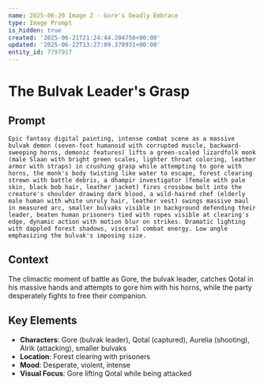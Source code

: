 ```yaml
---
name: 2025-06-20 Image 2 - Gore's Deadly Embrace
type: Image Prompt
is_hidden: true
created: '2025-06-21T21:24:44.204750+00:00'
updated: '2025-06-22T13:27:09.370931+00:00'
entity_id: 7797917
---
```


# The Bulvak Leader's Grasp

## Prompt

```
Epic fantasy digital painting, intense combat scene as a massive bulvak demon (seven-foot humanoid with corrupted muscle, backward-sweeping horns, demonic features) lifts a green-scaled lizardfolk monk (male Slaan with bright green scales, lighter throat coloring, leather armor with straps) in crushing grasp while attempting to gore with horns, the monk's body twisting like water to escape, forest clearing strewn with battle debris, a dhampir investigator (female with pale skin, black bob hair, leather jacket) fires crossbow bolt into the creature's shoulder drawing dark blood, a wild-haired chef (elderly male human with white unruly hair, leather vest) swings massive maul in measured arc, smaller bulvaks visible in background defending their leader, beaten human prisoners tied with ropes visible at clearing's edge, dynamic action with motion blur on strikes. Dramatic lighting with dappled forest shadows, visceral combat energy. Low angle emphasizing the bulvak's imposing size.
```

## Context

The climactic moment of battle as Gore, the bulvak leader, catches Qotal in his massive hands and attempts to gore him with his horns, while the party desperately fights to free their companion.

## Key Elements

- **Characters**: Gore (bulvak leader), Qotal (captured), Aurelia (shooting), Alrik (attacking), smaller bulvaks
- **Location**: Forest clearing with prisoners
- **Mood**: Desperate, violent, intense
- **Visual Focus**: Gore lifting Qotal while being attacked